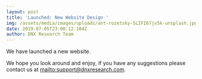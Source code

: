 ```yaml
---
layout: post
title: 'Launched: New Website Design '
img: /assets/media/images/uploads/ant-rozetsky-SLIFI67jv5k-unsplash.jpg
date: 2019-07-05T23:00:12.104Z
author: DNX Research Team
---
```

We have launched a new website. 

We hope you look around and enjoy, if you have any suggestions please contact us at <mailto:support@dnxresearch.com>.
